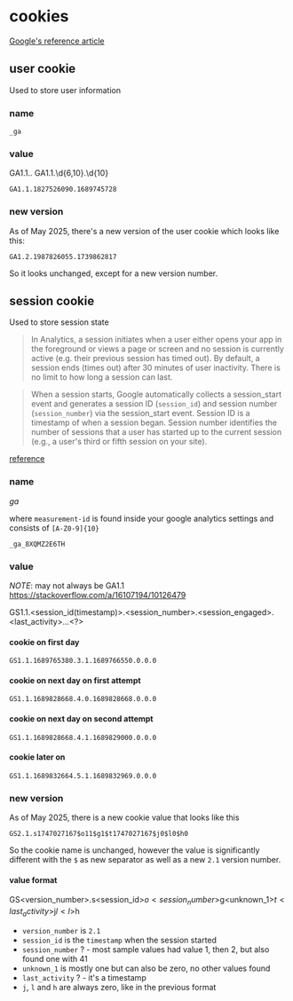 # cookies

[Google's reference article](https://support.google.com/analytics/answer/11397207?hl=en)

## user cookie

Used to store user information

### name

    _ga

### value

GA1.1.<id>.<timestamp>
GA1.1.\d{6,10}.\d{10}

`GA1.1.1827526090.1689745728`

### new version

As of May 2025, there's a new version of the user cookie which looks like this:

`GA1.2.1987826055.1739862817`

So it looks unchanged, except for a new version number.

## session cookie

Used to store session state

> In Analytics, a session initiates when a user either opens your app in the foreground or views a page or screen and no session is currently active (e.g. their previous session has timed out). By default, a session ends (times out) after 30 minutes of user inactivity. There is no limit to how long a session can last.

> When a session starts, Google automatically collects a session_start event and generates a session ID (`session_id`) and session number (`session_number`) via the session_start event. Session ID is a timestamp of when a session began. Session number identifies the number of sessions that a user has started up to the current session (e.g., a user's third or fifth session on your site).

[reference](https://support.google.com/analytics/answer/9191807)

### name

_ga_<measurement-id>

where `measurement-id` is found inside your google analytics settings and consists of `[A-Z0-9]{10}`

`_ga_8XQMZ2E6TH`

### value

_NOTE_: may not always be GA1.1 https://stackoverflow.com/a/16107194/10126479

GS1.1.<session_id(timestamp)>.<session_number>.<session_engaged>.<last_activity>.<?>.<?>.<?>

#### cookie on first day

    GS1.1.1689765380.3.1.1689766550.0.0.0

#### cookie on next day on first attempt

    GS1.1.1689828668.4.0.1689828668.0.0.0

#### cookie on next day on second attempt

    GS1.1.1689828668.4.1.1689829000.0.0.0

#### cookie later on

    GS1.1.1689832664.5.1.1689832969.0.0.0

### new version

As of May 2025, there is a new cookie value that looks like this

    GS2.1.s1747027167$o11$g1$t1747027167$j0$l0$h0

So the cookie name is unchanged, however the value is significantly different with the `$` as new separator as well as a new `2.1` version number.

#### value format

GS<version_number>.s<session_id>$o<session_number>$g<unknown_1>$t<last_activity>$j<j>$l<l>$h<h>

- `version_number` is `2.1`
- `session_id`  is the `timestamp` when the session started
- `session_number` ? - most sample values had value 1, then 2, but also found one with 41
- `unknown_1` is mostly one but can also be zero, no other values found
- `last_activity` ? - it's a timestamp
- `j`, `l` and `h` are always zero, like in the previous format
